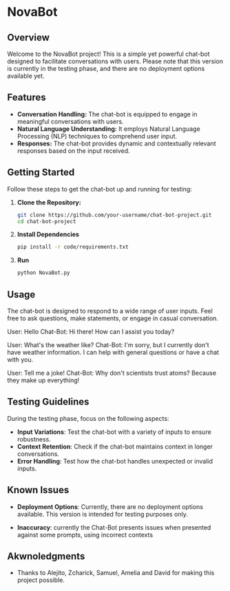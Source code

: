 # NovaBot

## Overview

Welcome to the NovaBot project! This is a simple yet powerful chat-bot designed to facilitate conversations with users. Please note that this version is currently in the testing phase, and there are no deployment options available yet.

## Features

- **Conversation Handling:** The chat-bot is equipped to engage in meaningful conversations with users.
- **Natural Language Understanding:** It employs Natural Language Processing (NLP) techniques to comprehend user input.
- **Responses:** The chat-bot provides dynamic and contextually relevant responses based on the input received.

## Getting Started

Follow these steps to get the chat-bot up and running for testing: 

1. **Clone the Repository:**
   ```bash
   git clone https://github.com/your-username/chat-bot-project.git
   cd chat-bot-project
   ```
2. **Install Dependencies**
   ```bash
   pip install -r code/requirements.txt
   ```
3. **Run**
   ```bash
   python NovaBot.py 
   ```
## Usage

The chat-bot is designed to respond to a wide range of user inputs. Feel free to ask questions, make statements, or engage in casual conversation.

User: Hello
Chat-Bot: Hi there! How can I assist you today?

User: What's the weather like?
Chat-Bot: I'm sorry, but I currently don't have weather information. I can help with general questions or have a chat with you.

User: Tell me a joke!
Chat-Bot: Why don't scientists trust atoms? Because they make up everything!

## Testing Guidelines

During the testing phase, focus on the following aspects:

- **Input Variations**: Test the chat-bot with a variety of inputs to ensure robustness.
- **Context Retention**: Check if the chat-bot maintains context in longer conversations.
- **Error Handling**: Test how the chat-bot handles unexpected or invalid inputs.

## Known Issues

- **Deployment Options**: Currently, there are no deployment options available. This version is intended for testing purposes only.

- **Inaccuracy**: currently the Chat-Bot presents issues when presented against some prompts, using incorrect contexts

## Akwnoledgments

- Thanks to Alejito, Zcharick, Samuel, Amelia and David for making this project possible.
